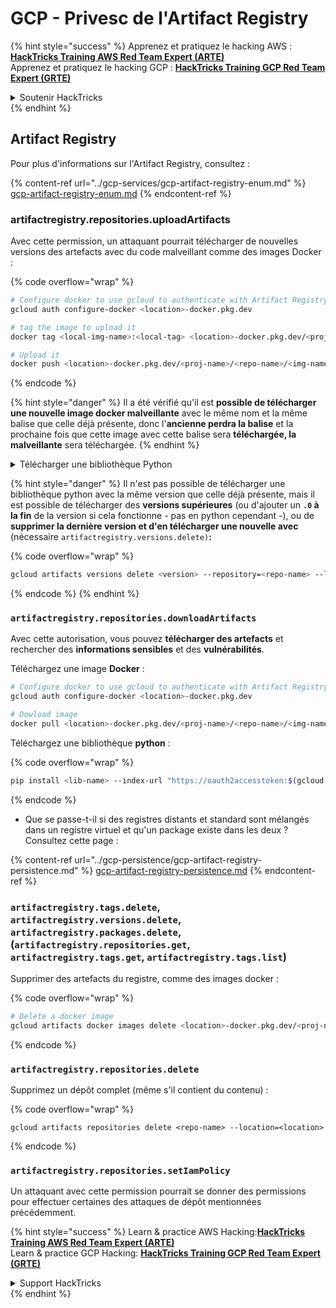 # GCP - Privesc de l'Artifact Registry

{% hint style="success" %}
Apprenez et pratiquez le hacking AWS :<img src="../../../.gitbook/assets/image (1).png" alt="" data-size="line">[**HackTricks Training AWS Red Team Expert (ARTE)**](https://training.hacktricks.xyz/courses/arte)<img src="../../../.gitbook/assets/image (1).png" alt="" data-size="line">\
Apprenez et pratiquez le hacking GCP : <img src="../../../.gitbook/assets/image (2).png" alt="" data-size="line">[**HackTricks Training GCP Red Team Expert (GRTE)**<img src="../../../.gitbook/assets/image (2).png" alt="" data-size="line">](https://training.hacktricks.xyz/courses/grte)

<details>

<summary>Soutenir HackTricks</summary>

* Consultez les [**plans d'abonnement**](https://github.com/sponsors/carlospolop) !
* **Rejoignez le** 💬 [**groupe Discord**](https://discord.gg/hRep4RUj7f) ou le [**groupe telegram**](https://t.me/peass) ou **suivez** nous sur **Twitter** 🐦 [**@hacktricks\_live**](https://twitter.com/hacktricks\_live)**.**
* **Partagez des astuces de hacking en soumettant des PRs aux** [**HackTricks**](https://github.com/carlospolop/hacktricks) et [**HackTricks Cloud**](https://github.com/carlospolop/hacktricks-cloud) dépôts github.

</details>
{% endhint %}

## Artifact Registry

Pour plus d'informations sur l'Artifact Registry, consultez :

{% content-ref url="../gcp-services/gcp-artifact-registry-enum.md" %}
[gcp-artifact-registry-enum.md](../gcp-services/gcp-artifact-registry-enum.md)
{% endcontent-ref %}

### artifactregistry.repositories.uploadArtifacts

Avec cette permission, un attaquant pourrait télécharger de nouvelles versions des artefacts avec du code malveillant comme des images Docker :

{% code overflow="wrap" %}
```bash
# Configure docker to use gcloud to authenticate with Artifact Registry
gcloud auth configure-docker <location>-docker.pkg.dev

# tag the image to upload it
docker tag <local-img-name>:<local-tag> <location>-docker.pkg.dev/<proj-name>/<repo-name>/<img-name>:<tag>

# Upload it
docker push <location>-docker.pkg.dev/<proj-name>/<repo-name>/<img-name>:<tag>
```
{% endcode %}

{% hint style="danger" %}
Il a été vérifié qu'il est **possible de télécharger une nouvelle image docker malveillante** avec le même nom et la même balise que celle déjà présente, donc l'**ancienne perdra la balise** et la prochaine fois que cette image avec cette balise sera **téléchargée, la malveillante** sera téléchargée.
{% endhint %}

<details>

<summary>Télécharger une bibliothèque Python</summary>

**Commencez par créer la bibliothèque à télécharger** (si vous pouvez télécharger la dernière version depuis le registre, vous pouvez éviter cette étape) :

1.  **Configurez la structure de votre projet** :

* Créez un nouveau répertoire pour votre bibliothèque, par exemple, `hello_world_library`.
* À l'intérieur de ce répertoire, créez un autre répertoire avec le nom de votre package, par exemple, `hello_world`.
* À l'intérieur de votre répertoire de package, créez un fichier `__init__.py`. Ce fichier peut être vide ou contenir des initialisations pour votre package.

```bash
mkdir hello_world_library
cd hello_world_library
mkdir hello_world
touch hello_world/__init__.py
```
2.  **Écrivez le code de votre bibliothèque** :

* À l'intérieur du répertoire `hello_world`, créez un nouveau fichier Python pour votre module, par exemple, `greet.py`.
* Écrivez votre fonction "Hello, World!" :

```python
# hello_world/greet.py
def say_hello():
return "Hello, World!"
```
3.  **Créez un fichier `setup.py`** :

* À la racine de votre répertoire `hello_world_library`, créez un fichier `setup.py`.
* Ce fichier contient des métadonnées sur votre bibliothèque et indique à Python comment l'installer.

```python
# setup.py
from setuptools import setup, find_packages

setup(
name='hello_world',
version='0.1',
packages=find_packages(),
install_requires=[
# Toute dépendance dont votre bibliothèque a besoin
],
)
```

**Maintenant, téléchargeons la bibliothèque :**

1.  **Construisez votre package** :

* Depuis la racine de votre répertoire `hello_world_library`, exécutez :

```sh
python3 setup.py sdist bdist_wheel
```
2. **Configurez l'authentification pour twine** (utilisé pour télécharger votre package) :
* Assurez-vous d'avoir `twine` installé (`pip install twine`).
* Utilisez `gcloud` pour configurer les identifiants :

{% code overflow="wrap" %}
````
```sh
twine upload --username 'oauth2accesstoken' --password "$(gcloud auth print-access-token)" --repository-url https://<location>-python.pkg.dev/<project-id>/<repo-name>/ dist/*
```
````
{% endcode %}

3. **Nettoyer la construction**
```bash
rm -rf dist build hello_world.egg-info
```
</details>

{% hint style="danger" %}
Il n'est pas possible de télécharger une bibliothèque python avec la même version que celle déjà présente, mais il est possible de télécharger des **versions supérieures** (ou d'ajouter un **`.0` à la fin** de la version si cela fonctionne - pas en python cependant -), ou de **supprimer la dernière version et d'en télécharger une nouvelle avec** (nécessaire `artifactregistry.versions.delete)`**:**

{% code overflow="wrap" %}
```sh
gcloud artifacts versions delete <version> --repository=<repo-name> --location=<location> --package=<lib-name>
```
{% endcode %}
{% endhint %}

### `artifactregistry.repositories.downloadArtifacts`

Avec cette autorisation, vous pouvez **télécharger des artefacts** et rechercher des **informations sensibles** et des **vulnérabilités**.

Téléchargez une image **Docker** :
```sh
# Configure docker to use gcloud to authenticate with Artifact Registry
gcloud auth configure-docker <location>-docker.pkg.dev

# Dowload image
docker pull <location>-docker.pkg.dev/<proj-name>/<repo-name>/<img-name>:<tag>
```
Téléchargez une bibliothèque **python** :

{% code overflow="wrap" %}
```bash
pip install <lib-name> --index-url "https://oauth2accesstoken:$(gcloud auth print-access-token)@<location>-python.pkg.dev/<project-id>/<repo-name>/simple/" --trusted-host <location>-python.pkg.dev --no-cache-dir
```
{% endcode %}

* Que se passe-t-il si des registres distants et standard sont mélangés dans un registre virtuel et qu'un package existe dans les deux ? Consultez cette page :

{% content-ref url="../gcp-persistence/gcp-artifact-registry-persistence.md" %}
[gcp-artifact-registry-persistence.md](../gcp-persistence/gcp-artifact-registry-persistence.md)
{% endcontent-ref %}

### `artifactregistry.tags.delete`, `artifactregistry.versions.delete`, `artifactregistry.packages.delete`, (`artifactregistry.repositories.get`, `artifactregistry.tags.get`, `artifactregistry.tags.list`)

Supprimer des artefacts du registre, comme des images docker :

{% code overflow="wrap" %}
```bash
# Delete a docker image
gcloud artifacts docker images delete <location>-docker.pkg.dev/<proj-name>/<repo-name>/<img-name>:<tag>
```
{% endcode %}

### `artifactregistry.repositories.delete`

Supprimez un dépôt complet (même s'il contient du contenu) :

{% code overflow="wrap" %}
```
gcloud artifacts repositories delete <repo-name> --location=<location>
```
{% endcode %}

### `artifactregistry.repositories.setIamPolicy`

Un attaquant avec cette permission pourrait se donner des permissions pour effectuer certaines des attaques de dépôt mentionnées précédemment.

{% hint style="success" %}
Learn & practice AWS Hacking:<img src="../../../.gitbook/assets/image (1).png" alt="" data-size="line">[**HackTricks Training AWS Red Team Expert (ARTE)**](https://training.hacktricks.xyz/courses/arte)<img src="../../../.gitbook/assets/image (1).png" alt="" data-size="line">\
Learn & practice GCP Hacking: <img src="../../../.gitbook/assets/image (2).png" alt="" data-size="line">[**HackTricks Training GCP Red Team Expert (GRTE)**<img src="../../../.gitbook/assets/image (2).png" alt="" data-size="line">](https://training.hacktricks.xyz/courses/grte)

<details>

<summary>Support HackTricks</summary>

* Check the [**subscription plans**](https://github.com/sponsors/carlospolop)!
* **Join the** 💬 [**Discord group**](https://discord.gg/hRep4RUj7f) or the [**telegram group**](https://t.me/peass) or **follow** us on **Twitter** 🐦 [**@hacktricks\_live**](https://twitter.com/hacktricks\_live)**.**
* **Share hacking tricks by submitting PRs to the** [**HackTricks**](https://github.com/carlospolop/hacktricks) and [**HackTricks Cloud**](https://github.com/carlospolop/hacktricks-cloud) github repos.

</details>
{% endhint %}
